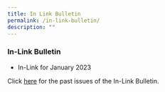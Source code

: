 ```yaml
---
title: In Link Bulletin
permalink: /in-link-bulletin/
description: ""
---
```

### **In-Link Bulletin**




* In-Link for January 2023




Click [here](https://staging.d107tbbuy8btfe.amplifyapp.com/useful-links/in-link-bulleting-archive/) for the  past issues of the In-Link Bulletin.